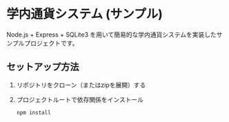 # 学内通貨システム (サンプル)

Node.js + Express + SQLite3 を用いて簡易的な学内通貨システムを実装したサンプルプロジェクトです。

## セットアップ方法

1. リポジトリをクローン（またはzipを展開）する
2. プロジェクトルートで依存関係をインストール

   ```bash
   npm install
